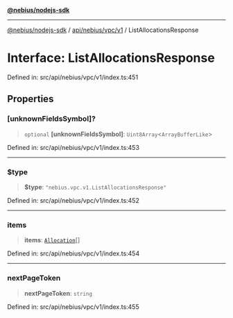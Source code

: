 [**@nebius/nodejs-sdk**](../../../../../README.md)

---

[@nebius/nodejs-sdk](../../../../../README.md) / [api/nebius/vpc/v1](../README.md) / ListAllocationsResponse

# Interface: ListAllocationsResponse

Defined in: src/api/nebius/vpc/v1/index.ts:451

## Properties

### \[unknownFieldsSymbol\]?

> `optional` **\[unknownFieldsSymbol\]**: `Uint8Array`\<`ArrayBufferLike`\>

Defined in: src/api/nebius/vpc/v1/index.ts:453

---

### $type

> **$type**: `"nebius.vpc.v1.ListAllocationsResponse"`

Defined in: src/api/nebius/vpc/v1/index.ts:452

---

### items

> **items**: [`Allocation`](Allocation.md)[]

Defined in: src/api/nebius/vpc/v1/index.ts:454

---

### nextPageToken

> **nextPageToken**: `string`

Defined in: src/api/nebius/vpc/v1/index.ts:455
